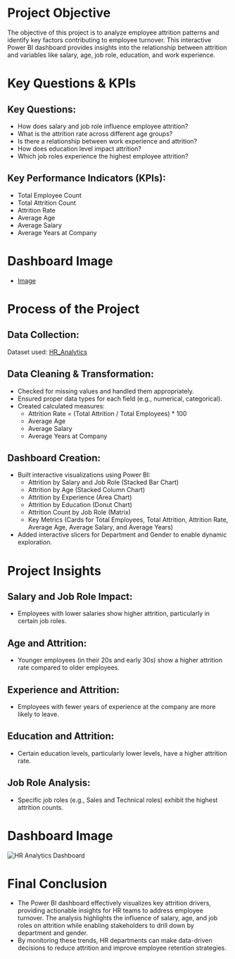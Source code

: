 # Project Objective
The objective of this project is to analyze employee attrition patterns and identify key factors contributing to employee turnover. This interactive Power BI dashboard provides insights into the relationship between attrition and variables like salary, age, job role, education, and work experience.

# Key Questions & KPIs
## Key Questions:
- How does salary and job role influence employee attrition?
- What is the attrition rate across different age groups?
- Is there a relationship between work experience and attrition?
- How does education level impact attrition?
- Which job roles experience the highest employee attrition?
## Key Performance Indicators (KPIs):
- Total Employee Count
- Total Attrition Count
- Attrition Rate
- Average Age
- Average Salary
- Average Years at Company

# Dashboard Image
- <a href = "https://github.com/AkashKumar-47/HR-Analytics/blob/main/HR%20Analytics%20Dashboard.png">Image</a>
# Process of the Project
## Data Collection:
Dataset used: <a href = "https://github.com/AkashKumar-47/HR-Analytics/blob/main/HR_Analytics.csv">HR_Analytics</a> 
## Data Cleaning & Transformation:
- Checked for missing values and handled them appropriately.
- Ensured proper data types for each field (e.g., numerical, categorical).
- Created calculated measures: 
  - Attrition Rate = (Total Attrition / Total Employees) * 100
  - Average Age
  - Average Salary
  - Average Years at Company
## Dashboard Creation:
- Built interactive visualizations using Power BI: 
  - Attrition by Salary and Job Role (Stacked Bar Chart)
  - Attrition by Age (Stacked Column Chart)
  - Attrition by Experience (Area Chart)
  - Attrition by Education (Donut Chart)
  - Attrition Count by Job Role (Matrix)
  - Key Metrics (Cards for Total Employees, Total Attrition, Attrition Rate, Average Age, Average Salary, and Average Years)
- Added interactive slicers for Department and Gender to enable dynamic exploration.

# Project Insights
## Salary and Job Role Impact: 
- Employees with lower salaries show higher attrition, particularly in certain job roles.
## Age and Attrition: 
- Younger employees (in their 20s and early 30s) show a higher attrition rate compared to older employees.
## Experience and Attrition: 
- Employees with fewer years of experience at the company are more likely to leave.
## Education and Attrition: 
- Certain education levels, particularly lower levels, have a higher attrition rate.
## Job Role Analysis: 
- Specific job roles (e.g., Sales and Technical roles) exhibit the highest attrition counts.

# Dashboard Image
![HR Analytics Dashboard](https://github.com/user-attachments/assets/903a6bef-d862-4329-9ffc-5ebfe847b806)

# Final Conclusion
- The Power BI dashboard effectively visualizes key attrition drivers, providing actionable insights for HR teams to address employee turnover. The analysis highlights the influence of salary, age, and job roles on attrition while enabling stakeholders to drill down by department and gender.
- By monitoring these trends, HR departments can make data-driven decisions to reduce attrition and improve employee retention strategies.
